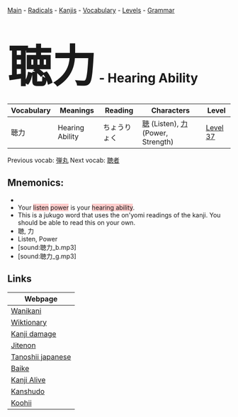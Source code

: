 <style> bigfont {font-size: 100px}</style>
[Main](../README.md) -
[Radicals](../radicals.md) -
[Kanjis](../kanjis.md) -
[Vocabulary](../vocabulary.md) -
[Levels](../levels.md) -
[Grammar](../grammar.md)
# <bigfont> 聴力</bigfont> - Hearing Ability 

| Vocabulary | Meanings | Reading | Characters | Level |
| --- | --- | --- | --- | --- |
| 聴力 | Hearing Ability | ちょうりょく |  [聴](../kanjis/聴.md) (Listen), [力](../kanjis/力.md) (Power, Strength) | [Level 37](../levels/wk_level37.md) |

Previous vocab: [弾丸](弾丸.md) Next vocab: [聴者](聴者.md) 

## Mnemonics:

* 
* Your <span style="background-color:#ffcccb"> listen</span> <span style="background-color:#ffcccb"> power</span> is your <span style="background-color:#ffcccb"> hearing ability</span>.
* This is a jukugo word that uses the on'yomi readings of the kanji. You should be able to read this on your own.
* 聴, 力
* Listen, Power
* [sound:聴力_b.mp3]
* [sound:聴力_g.mp3]


## Links 

| Webpage |
| --- |
| [Wanikani          ](https://www.wanikani.com/kanji/聴力) |
| [Wiktionary        ](https://en.wiktionary.org/wiki/聴力) |
| [Kanji damage      ](http://www.kanjidamage.com/kanji/search?utf8=✓&q=聴力) |
| [Jitenon           ](https://jitenon.com/kanji/聴力) |
| [Tanoshii japanese ](https://www.tanoshiijapanese.com/dictionary/kanji.cfm?k=聴力) |
| [Baike             ](https://baike.baidu.com/item/聴力) |
| [Kanji Alive       ](https://app.kanjialive.com/聴力) |
| [Kanshudo          ](https://www.kanshudo.com/searchmn?q=聴力) |
| [Koohii            ](https://kanji.koohii.com/study/kanji/聴力) |
